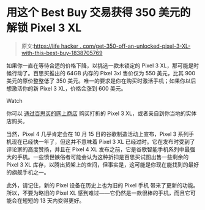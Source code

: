 # 用这个 Best Buy 交易获得 350 美元的解锁 Pixel 3 XL

> 原文:[https://life hacker . com/get-350-off-an-unlocked-pixel-3-XL-with-this-best-buy-1838705769](https://lifehacker.com/get-350-off-an-unlocked-pixel-3-xl-with-this-best-buy-1838705769)

如果你一直在等待合适的价格下降，以挑选一款未锁定的 Pixel 3 XL，那可能是时候行动了。百思买推出的 64GB 内存的 Pixel 3xl 售价仅为 550 美元，比其 900 美元的原价整整低了 350 美元。唯一的要求是你在购买时激活手机；如果你以后想激活你的新 Pixel 3 XL，价格会涨到 600 美元。

Watch

你可以 [通过百思买的网上商店](https://www.bestbuy.com/site/google-pixel-3-xl-64gb-unlocked-just-black/6319226.p?acampID=614286&irclickid=Vx1z3EXgKxyJUuo0EkzjZTwgUknxLGxwExkRyk0&irgwc=1&loc=1661513&ref=198&skuId=6319226) 购买打折的 Pixel 3 XL，或者亲自到你当地的实体店购买。

当然，Pixel 4 几乎肯定会在 10 月 15 日的谷歌制造活动上宣布，Pixel 3 系列手机现在已经快一年了，但这并不意味着 Pixel 3 XL 已经过时。它在发布时受到了评论家的高度赞扬，并且在 Pixel 4 XL 发布之前，它是谷歌智能手机系列中最强大的手机。一些愤世嫉俗者可能会认为这种折扣是百思买试图出售一些剩余的 Pixel 3 XL 库存，以腾出货架上的空间，但事实是，这可能是你现在能找到的最好的旗舰手机之一。

此外，请记住，新的 Pixel 设备在历史上也为旧的 Pixel 手机 带来了更新的功能。所以，不要为略旧的 Pixel XL 感到难过——它仍然是一款很棒的手机，而且它可能会在短短的 13 天内变得更好。